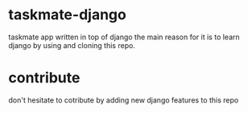 # taskmate-django
taskmate app written in top of django the main reason for it is to learn django by using and cloning this repo.

# contribute

don't hesitate to cotribute by adding new django features to this repo
